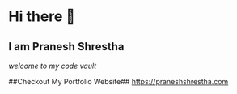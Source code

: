 # Hi there 👋
## I am **Pranesh Shrestha**
*welcome to my code vault*

##Checkout My Portfolio Website##
https://praneshshrestha.com